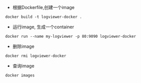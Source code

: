 - 根据Dockerfile,创建一个image

```
docker build -t logviewer-docker .
```

- 运行image, 生成一个container

```
docker run --name my-logviewer -p 80:9090 logviewer-docker
```

- 删除image

```
docker rmi logviewer-docker
```

- 查询image

```
docker images
```